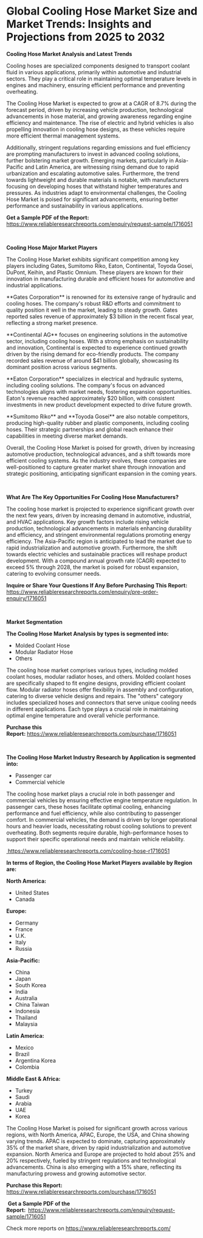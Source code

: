 <p><h1>Global Cooling Hose Market Size and Market Trends: Insights and Projections from 2025 to 2032</h1></p><p><strong>Cooling Hose Market Analysis and Latest Trends</strong></p>
<p><p>Cooling hoses are specialized components designed to transport coolant fluid in various applications, primarily within automotive and industrial sectors. They play a critical role in maintaining optimal temperature levels in engines and machinery, ensuring efficient performance and preventing overheating.</p><p>The Cooling Hose Market is expected to grow at a CAGR of 8.7% during the forecast period, driven by increasing vehicle production, technological advancements in hose material, and growing awareness regarding engine efficiency and maintenance. The rise of electric and hybrid vehicles is also propelling innovation in cooling hose designs, as these vehicles require more efficient thermal management systems.</p><p>Additionally, stringent regulations regarding emissions and fuel efficiency are prompting manufacturers to invest in advanced cooling solutions, further bolstering market growth. Emerging markets, particularly in Asia-Pacific and Latin America, are witnessing rising demand due to rapid urbanization and escalating automotive sales. Furthermore, the trend towards lightweight and durable materials is notable, with manufacturers focusing on developing hoses that withstand higher temperatures and pressures. As industries adapt to environmental challenges, the Cooling Hose Market is poised for significant advancements, ensuring better performance and sustainability in various applications.</p></p>
<p><strong>Get a Sample PDF of the Report:&nbsp;</strong> <a href="https://www.reliableresearchreports.com/enquiry/request-sample/1716051?utm_campaign=2743&utm_medium=2&utm_source=Github&utm_content=ia&utm_term=28032025&utm_id=cooling-hose">https://www.reliableresearchreports.com/enquiry/request-sample/1716051</a></p>
<p>&nbsp;</p>
<p><strong>Cooling Hose Major Market Players</strong></p>
<p><p>The Cooling Hose Market exhibits significant competition among key players including Gates, Sumitomo Riko, Eaton, Continental, Toyoda Gosei, DuPont, Keihin, and Plastic Omnium. These players are known for their innovation in manufacturing durable and efficient hoses for automotive and industrial applications.</p><p>**Gates Corporation** is renowned for its extensive range of hydraulic and cooling hoses. The company's robust R&D efforts and commitment to quality position it well in the market, leading to steady growth. Gates reported sales revenue of approximately $3 billion in the recent fiscal year, reflecting a strong market presence.</p><p>**Continental AG** focuses on engineering solutions in the automotive sector, including cooling hoses. With a strong emphasis on sustainability and innovation, Continental is expected to experience continued growth driven by the rising demand for eco-friendly products. The company recorded sales revenue of around $41 billion globally, showcasing its dominant position across various segments.</p><p>**Eaton Corporation** specializes in electrical and hydraulic systems, including cooling solutions. The company's focus on advanced technologies aligns with market needs, fostering expansion opportunities. Eaton's revenue reached approximately $20 billion, with consistent investments in new product development expected to drive future growth.</p><p>**Sumitomo Riko** and **Toyoda Gosei** are also notable competitors, producing high-quality rubber and plastic components, including cooling hoses. Their strategic partnerships and global reach enhance their capabilities in meeting diverse market demands.</p><p>Overall, the Cooling Hose Market is poised for growth, driven by increasing automotive production, technological advances, and a shift towards more efficient cooling systems. As the industry evolves, these companies are well-positioned to capture greater market share through innovation and strategic positioning, anticipating significant expansion in the coming years.</p></p>
<p>&nbsp;</p>
<p><strong>What Are The Key Opportunities For Cooling Hose Manufacturers?</strong></p>
<p><p>The cooling hose market is projected to experience significant growth over the next few years, driven by increasing demand in automotive, industrial, and HVAC applications. Key growth factors include rising vehicle production, technological advancements in materials enhancing durability and efficiency, and stringent environmental regulations promoting energy efficiency. The Asia-Pacific region is anticipated to lead the market due to rapid industrialization and automotive growth. Furthermore, the shift towards electric vehicles and sustainable practices will reshape product development. With a compound annual growth rate (CAGR) expected to exceed 5% through 2028, the market is poised for robust expansion, catering to evolving consumer needs.</p></p>
<p><strong>Inquire or Share Your Questions If Any Before Purchasing This Report:</strong> <a href="https://www.reliableresearchreports.com/enquiry/pre-order-enquiry/1716051?utm_campaign=2743&utm_medium=2&utm_source=Github&utm_content=ia&utm_term=28032025&utm_id=cooling-hose">https://www.reliableresearchreports.com/enquiry/pre-order-enquiry/1716051</a></p>
<p>&nbsp;</p>
<p><strong>Market Segmentation</strong></p>
<p><strong>The Cooling Hose Market Analysis by types is segmented into:</strong></p>
<p><ul><li>Molded Coolant Hose</li><li>Modular Radiator Hose</li><li>Others</li></ul></p>
<p><p>The cooling hose market comprises various types, including molded coolant hoses, modular radiator hoses, and others. Molded coolant hoses are specifically shaped to fit engine designs, providing efficient coolant flow. Modular radiator hoses offer flexibility in assembly and configuration, catering to diverse vehicle designs and repairs. The "others" category includes specialized hoses and connectors that serve unique cooling needs in different applications. Each type plays a crucial role in maintaining optimal engine temperature and overall vehicle performance.</p></p>
<p><strong>Purchase this Report:&nbsp;</strong><a href="https://www.reliableresearchreports.com/purchase/1716051?utm_campaign=2743&utm_medium=2&utm_source=Github&utm_content=ia&utm_term=28032025&utm_id=cooling-hose">https://www.reliableresearchreports.com/purchase/1716051</a></p>
<p>&nbsp;</p>
<p><strong>The Cooling Hose Market Industry Research by Application is segmented into:</strong></p>
<p><ul><li>Passenger car</li><li>Commercial vehicle</li></ul></p>
<p><p>The cooling hose market plays a crucial role in both passenger and commercial vehicles by ensuring effective engine temperature regulation. In passenger cars, these hoses facilitate optimal cooling, enhancing performance and fuel efficiency, while also contributing to passenger comfort. In commercial vehicles, the demand is driven by longer operational hours and heavier loads, necessitating robust cooling solutions to prevent overheating. Both segments require durable, high-performance hoses to support their specific operational needs and maintain vehicle reliability.</p></p>
<p><a href="https://www.reliableresearchreports.com/cooling-hose-r1716051?utm_campaign=2743&utm_medium=2&utm_source=Github&utm_content=ia&utm_term=28032025&utm_id=cooling-hose">&nbsp;https://www.reliableresearchreports.com/cooling-hose-r1716051</a></p>
<p><strong>In terms of Region, the Cooling Hose Market Players available by Region are:</strong></p>
<p>
    <p> <strong> North America: </strong>
        <ul>
            <li>United States</li>
            <li>Canada</li>
        </ul>
        </p> 
    <p> <strong> Europe: </strong>
        <ul>
            <li>Germany</li>
            <li>France</li>
            <li>U.K.</li>
            <li>Italy</li>
            <li>Russia</li>
        </ul>
        </p> 
    <p> <strong> Asia-Pacific: </strong>
        <ul>
            <li>China</li>
            <li>Japan</li>
            <li>South Korea</li>
            <li>India</li>
            <li>Australia</li>
            <li>China Taiwan</li>
            <li>Indonesia</li>
            <li>Thailand</li>
            <li>Malaysia</li>
        </ul>
        </p> 
    <p> <strong> Latin America: </strong>
        <ul>
            <li>Mexico</li>
            <li>Brazil</li>
            <li>Argentina Korea</li>
            <li>Colombia</li>
        </ul>
        </p> 
    <p> <strong> Middle East & Africa: </strong>
        <ul>
            <li>Turkey</li>
            <li>Saudi</li>
            <li>Arabia</li>
            <li>UAE</li>
            <li>Korea</li>
        </ul>
    </p>
    </p>
<p><p>The Cooling Hose Market is poised for significant growth across various regions, with North America, APAC, Europe, the USA, and China showing varying trends. APAC is expected to dominate, capturing approximately 35% of the market share, driven by rapid industrialization and automotive expansion. North America and Europe are projected to hold about 25% and 20% respectively, fueled by stringent regulations and technological advancements. China is also emerging with a 15% share, reflecting its manufacturing prowess and growing automotive sector.</p></p>
<p><strong>Purchase this Report: </strong><a href="https://www.reliableresearchreports.com/purchase/1716051?utm_campaign=2743&utm_medium=2&utm_source=Github&utm_content=ia&utm_term=28032025&utm_id=cooling-hose">https://www.reliableresearchreports.com/purchase/1716051</a></p>
<p>&nbsp;<strong>Get a Sample PDF of the Report:&nbsp;&nbsp;</strong><a href="https://www.reliableresearchreports.com/enquiry/request-sample/1716051?utm_campaign=2743&utm_medium=2&utm_source=Github&utm_content=ia&utm_term=28032025&utm_id=cooling-hose">https://www.reliableresearchreports.com/enquiry/request-sample/1716051</a></p>
<p><strong></strong></p>
<p>Check more reports on <a href="https://www.reliableresearchreports.com/?utm_campaign=2743&utm_medium=2&utm_source=Github&utm_content=ia&utm_term=28032025&utm_id=cooling-hose">https://www.reliableresearchreports.com/</a></p>